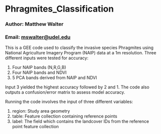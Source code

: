 # Phragmites_Classification

### Author: Matthew Walter
### Email: mswalter@udel.edu

This is a GEE code used to classify the invasive species Phragmites using National Agriculture Imagery Program (NAIP) data at a 1m resolution.
Three different inputs were tested for accuracy:
1. Four NAIP bands (N,R,G,B)
2. Four NAIP bands and NDVI
3. 5 PCA bands derived from NAIP and NDVI

Input 3 yielded the highest accuracy followed by 2 and 1. The code also outputs a confusion/error matrix to assess model accuracy.

Running the code involves the input of three different variables:
1. region: Study area geometry
2. table: Feature collection containing reference points
3. label: The field which contains the landcover IDs from the reference point feature collection
